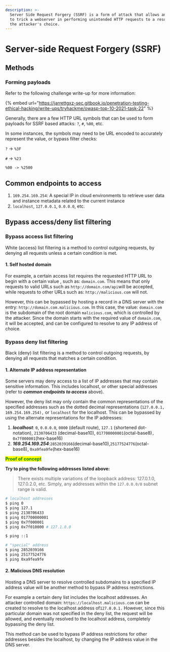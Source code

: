 ```yaml
---
description: >-
  Server Side Request Forgery (SSRF) is a form of attack that allows an attacker
  to trick a webserver in performing unintended HTTP requests to a resource of
  the attacker's choice.
---
```


# Server-side Request Forgery (SSRF)

## Methods

### Forming payloads

Refer to the following challenge write-up for more information:&#x20;

{% embed url="https://jarrettgxz-sec.gitbook.io/penetration-testing-ethical-hacking/write-ups/tryhackme/owasp-top-10-2021-task-22" %}

Generally, there are a few HTTP URL symbols that can be used to form payloads for SSRF based attacks: `?`, `#`, `%00`, etc.

In some instances, the symbols may need to be URL encoded to accurately represent the value, or bypass filter checks:

`?` -> `%3F`

`#` -> `%23`

`%00 -> %2500`

## Common endpoints to access

1. `169.254.169.254`: A special IP in cloud environments to retrieve user data and instance metadata related to the current instance
2. `localhost`, `127.0.0.1`, `0.0.0.0`, etc.

## Bypass access/deny list filtering

### Bypass access list filtering

White (access) list filtering is a method to control outgoing requests, by denying all requests unless a certain condition is met.

#### 1. Self hosted domain

&#x20;For example, a certain access list requires the requested HTTP URL to begin with a certain value , such as: `domain.com`. This means that only requests to valid URLs such as `http://domain.com/api`will be accepted, while requests to other URLs such as: `http://malicious.com` will not.&#x20;

However, this can be bypassed by hosting a record in a DNS server with the entry: `http://domain.com.malicious.com`. In this case, the value: `domain.com` is the subdomain of the root domain `malicious.com`, which is controlled by the attacker. Since the domain starts with the required value of `domain.com`, it will be accepted, and can be configured to resolve to any IP address of choice.

### Bypass deny list filtering

Black (deny) list filtering is a method to control outgoing requests, by denying all requests that matches a certain condition.

#### 1. Alternate IP address representation

Some servers may deny access to a list of IP addresses that may contain sensitive information. This includes localhost, or other special addresses (refer to _**common endpoints to access**_ above).

However, the deny list may only contain the common representations of the specified addresses such as the dotted decimal representations (`127.0.0.1,` `169.254.169.254),` or `localhost` for the localhost. This can be bypassed by using the alternate representations for the IP addresses:

1. _**localhost**_: `0`, `0.0.0.0`, `0000` (default route), `127.1` (shortened dot-notation), `2130706433` (decimal-base10), `017700000001`(octal-base8)`, 0x7f000001`(hex-base16)
2. _**169.254.169.254**_:`2852039166`(decimal-base10),`25177524776`(octal-base8), `0xa9fea9fe`(hex-base16)

<mark style="color:green;">**Proof of concept**</mark>

**Try to ping the following addresses listed above:**

> There exists multiple variations of the loopback address: 127.0.1.0, 127.0.2.0, etc. Simply, any addresses within the `127.0.0.0/8` subnet range is valid.

```bash
# localhost addresses
$ ping 0
$ ping 127.1
$ ping 2130706433
$ ping 017700000001
$ ping 0x7f000001
$ ping 0x7f010000 # 127.1.0.0

$ ping ::1

# "special" address
$ ping 2852039166
$ ping 25177524776
$ ping 0xa9fea9fe
```

#### 2. Malicious DNS resolution

Hosting a DNS server to resolve controlled subdomains to a specified IP address value will be another method to bypass IP address restrictions.&#x20;

For example a certain deny list includes the localhost addresses. An attacker controlled domain: `https://localhost.malicious.com` can be created to resolve to the localhost address of`127.0.0.1.` However, since this particular domain was not specified in the deny list, the request will be allowed, and eventually resolved to the localhost address, completely bypassing the deny list.

This method can be used to bypass IP address restrictions for other addresses besides the localhost, by changing the IP address value in the DNS server.

